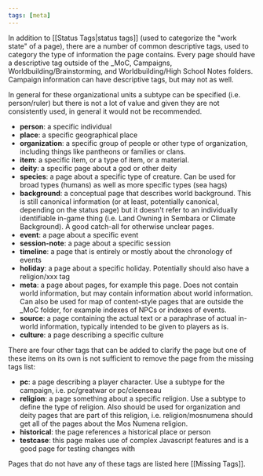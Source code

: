 ```yaml
---
tags: [meta]
---
```


In addition to [[Status Tags|status tags]] (used to categorize the "work state" of a page), there are a number of common descriptive tags, used to category the type of information the page contains. Every page should have a descriptive tag outside of the \_MoC, Campaigns, Worldbuilding/Brainstorming, and Worldbuilding/High School Notes folders. Campaign information can have descriptive tags, but may not as well.

In general for these organizational units a subtype can be specified (i.e. person/ruler) but there is not a lot of value and given they are not consistently used, in general it would not be recommended.

* **person**: a specific individual
* **place**: a specific geographical place
* **organization**: a specific group of people or other type of organization, including things like pantheons or families or clans.
* **item**: a specific item, or a type of item, or a material. 
* **deity**: a specific page about a god or other deity
* **species**: a page about a specific type of creature. Can be used for broad types (humans) as well as more specific types (sea hags)
* **background**: a conceptual page that describes world background. This is still canonical information (or at least, potentially canonical, depending on the status page) but it doesn't refer to an individually identifiable in-game thing (i.e. Land Owning in Sembara or Climate Background). A good catch-all for otherwise unclear pages.
* **event**: a page about a specific event
* **session-note**: a page about a specific session
* **timeline**: a page that is entirely or mostly about the chronology of events
* **holiday**: a page about a specific holiday. Potentially should also have a religion/xxx tag
* **meta**: a page about pages, for example this page. Does not contain world information, but may contain information about world information. Can also be used for map of content-style pages that are outside the \_MoC folder, for example indexes of NPCs or indexes of events.
* **source**: a page containing the actual text or a paraphrase of actual in-world information, typically intended to be given to players as is. 
* **culture**: a page describing a specific culture

There are four other tags that can be added to clarify the page but one of these items on its own is not sufficient to remove the page from the missing tags list:
* **pc**: a page describing a player character. Use a subtype for the campaign, i.e. pc/greatwar or pc/cleenseau
* **religion**: a page something about a specific religion. Use a subtype to define the type of religion. Also should be used for organization and deity pages that are part of this religion, i.e. religion/mosnumena should get all of the pages about the Mos Numena religion.
* **historical**: the page references a historical place or person
* **testcase**: this page makes use of complex Javascript features and is a good page for testing changes with

Pages that do not have any of these tags are listed here [[Missing Tags]].
